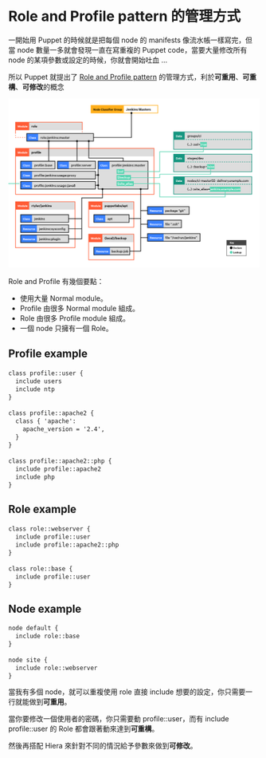 # Role and Profile pattern 的管理方式

一開始用 Puppet 的時候就是把每個 node 的 manifests 像流水帳一樣寫完，但當 node 數量一多就會發現一直在寫重複的 Puppet code，當要大量修改所有 node 的某項參數或設定的時候，你就會開始吐血 ...


所以 Puppet 就提出了 [Role and Profile pattern][role-and-profile-pattern] 的管理方式，利於**可重用**、**可重構**、**可修改**的概念

![roles-and-profiles-overview](/assets/images/roles_and_profiles_overview.png)

Role and Profile 有幾個要點：

  - 使用大量 Normal module。
  - Profile 由很多 Normal module 組成。
  - Role 由很多 Profile module 組成。
  - 一個 node 只擁有一個 Role。

## Profile example

```puppet
class profile::user {
  include users
  include ntp
}
 
class profile::apache2 {
  class { 'apache':
    apache_version = '2.4',
  }
}
 
class profile::apache2::php {
  include profile::apache2
  include php
}
```

## Role example

```puppet
class role::webserver {
  include profile::user
  include profile::apache2::php
}

class role::base {
  include profile::user
}
```

## Node example

```puppet
node default {
  include role::base
}

node site {
  include role::webserver
}
```

當我有多個 node，就可以重複使用 role 直接 include 想要的設定，你只需要一行就能做到**可重用**。

當你要修改一個使用者的密碼，你只需要動 profile::user，而有 include profile::user 的 Role 都會跟著動來達到**可重構**。

然後再搭配 Hiera 來針對不同的情況給予參數來做到**可修改**。


[role-and-profile-pattern]: https://docs.puppet.com/pe/2017.2/r_n_p_intro.html
